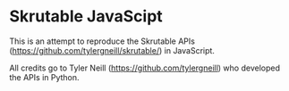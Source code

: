 # Skrutable JavaScipt

This is an attempt to reproduce the Skrutable APIs (https://github.com/tylergneill/skrutable/) in JavaScript.

All credits go to Tyler Neill (https://github.com/tylergneill) who developed the APIs in Python.
